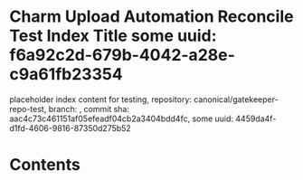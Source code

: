 # Charm Upload Automation Reconcile Test Index Title some uuid: f6a92c2d-679b-4042-a28e-c9a61fb23354
 placeholder index content for testing,  repository: canonical/gatekeeper-repo-test,  branch: ,  commit sha: aac4c73c461151af05efeadf04cb2a3404bdd4fc,  some uuid: 4459da4f-d1fd-4606-9816-87350d275b52

# Contents